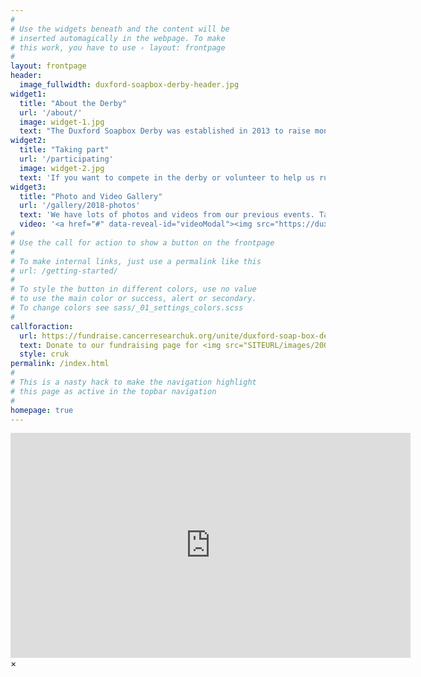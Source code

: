 ```yaml
---
#
# Use the widgets beneath and the content will be
# inserted automagically in the webpage. To make
# this work, you have to use › layout: frontpage
#
layout: frontpage
header:
  image_fullwidth: duxford-soapbox-derby-header.jpg
widget1:
  title: "About the Derby"
  url: '/about/'
  image: widget-1.jpg
  text: "The Duxford Soapbox Derby was established in 2013 to raise money for Cancer Research UK in memory of Phil Hill. It's a  wonderful chaotic dash around the village by would be grand prix stars racing in anything from a wheelbarrow to an old iron bath."
widget2:
  title: "Taking part"
  url: '/participating'
  image: widget-2.jpg
  text: 'If you want to compete in the derby or volunteer to help us run the event you will find all the information you need on our participating page. Entries to the derby are limited. Applications must be received by 31st August 2019.'
widget3:
  title: "Photo and Video Gallery"
  url: '/gallery/2018-photos'
  text: 'We have lots of photos and videos from our previous events. Take a look and see if you can get some inspiration for your own cart design!'
  video: '<a href="#" data-reveal-id="videoModal"><img src="https://duxfordsbd.github.io/images/widget-3.png"" width="302" height="200" alt=""/></a>'
#
# Use the call for action to show a button on the frontpage
#
# To make internal links, just use a permalink like this
# url: /getting-started/
#
# To style the button in different colors, use no value
# to use the main color or success, alert or secondary.
# To change colors see sass/_01_settings_colors.scss
#
callforaction:
  url: https://fundraise.cancerresearchuk.org/unite/duxford-soap-box-derby-2019?_ga=2.103161541.437085530.1552899240-1415119213.1551092232
  text: Donate to our fundraising page for <img src="SITEURL/images/200px-Cancer_Research_UK.png"></img>  ›
  style: cruk
permalink: /index.html
#
# This is a nasty hack to make the navigation highlight
# this page as active in the topbar navigation
#
homepage: true
---
```

<div id="videoModal" class="reveal-modal large" data-reveal="">
  <div class="flex-video widescreen vimeo" style="display: block;">
    <iframe width="640" height="360" src="https://www.youtube.com/embed/Z8McY2qDswI" frameborder="0" allow="accelerometer; autoplay; encrypted-media; gyroscope; picture-in-picture" allowfullscreen></iframe>
  </div>
  <a class="close-reveal-modal">&#215;</a>
</div>
